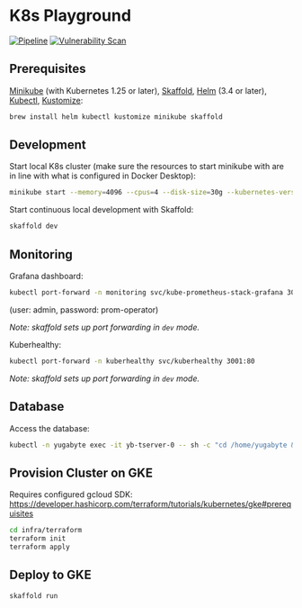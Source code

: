 # K8s Playground

[![Pipeline](https://github.com/carhartl/k8s-playground/actions/workflows/pipeline.yml/badge.svg)](https://github.com/carhartl/k8s-playground/actions/workflows/pipeline.yml)
[![Vulnerability Scan](https://github.com/carhartl/k8s-playground/actions/workflows/vulnerability-scan.yml/badge.svg)](https://github.com/carhartl/k8s-playground/actions/workflows/vulnerability-scan.yml)

## Prerequisites

[Minikube](https://minikube.sigs.k8s.io/docs/start/) (with Kubernetes 1.25 or later), [Skaffold](https://skaffold.dev), [Helm](https://helm.sh) (3.4 or later), [Kubectl](https://kubectl.docs.kubernetes.io/guides/introduction/kubectl/), [Kustomize](https://kubectl.docs.kubernetes.io/guides/introduction/kustomize/):

```bash
brew install helm kubectl kustomize minikube skaffold
```

## Development

Start local K8s cluster (make sure the resources to start minikube with are in line with what is configured in Docker Desktop):

```bash
minikube start --memory=4096 --cpus=4 --disk-size=30g --kubernetes-version 1.26.3
```

Start continuous local development with Skaffold:

```bash
skaffold dev
```

## Monitoring

Grafana dashboard:

```bash
kubectl port-forward -n monitoring svc/kube-prometheus-stack-grafana 3000:80
```

(user: admin, password: prom-operator)

_Note: skaffold sets up port forwarding in `dev` mode._

Kuberhealthy:

```bash
kubectl port-forward -n kuberhealthy svc/kuberhealthy 3001:80
```

_Note: skaffold sets up port forwarding in `dev` mode._

## Database

Access the database:

```bash
kubectl -n yugabyte exec -it yb-tserver-0 -- sh -c "cd /home/yugabyte && ysqlsh -h yb-tserver-0 --echo-queries"
```

## Provision Cluster on GKE

Requires configured gcloud SDK: https://developer.hashicorp.com/terraform/tutorials/kubernetes/gke#prerequisites

```bash
cd infra/terraform
terraform init
terraform apply
```

## Deploy to GKE

```bash
skaffold run
```
